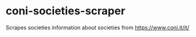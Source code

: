 # coni-societies-scraper
Scrapes societies information about societies from https://www.coni.it/it/
